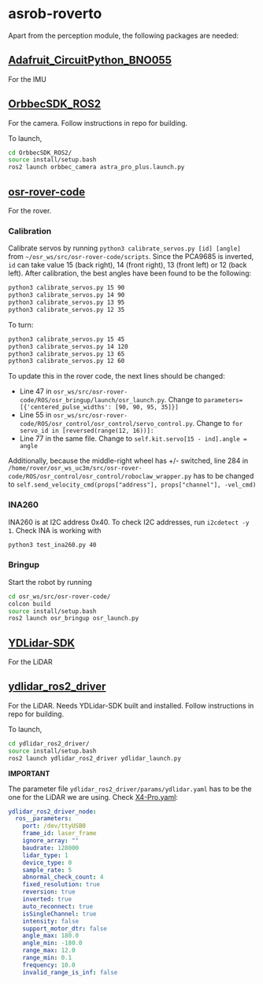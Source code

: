 # asrob-roverto

Apart from the perception module, the following packages are needed:

## [Adafruit_CircuitPython_BNO055](https://github.com/adafruit/Adafruit_CircuitPython_BNO055.git)
For the IMU

## [OrbbecSDK_ROS2](https://github.com/orbbec/OrbbecSDK_ROS2.git)
For the camera. Follow instructions in repo for building.

To launch, 
```bash
cd OrbbecSDK_ROS2/
source install/setup.bash
ros2 launch orbbec_camera astra_pro_plus.launch.py
```

## [osr-rover-code](https://github.com/nasa-jpl/osr-rover-code/tree/master)
For the rover.

### Calibration
Calibrate servos by running `python3 calibrate_servos.py [id] [angle]` from `~/osr_ws/src/osr-rover-code/scripts`. Since the PCA9685 is inverted, `id` can take value 15 (back right), 14 (front right), 13 (front left) or 12 (back left). After calibration, the best angles have been found to be the following:
```bash
python3 calibrate_servos.py 15 90
python3 calibrate_servos.py 14 90
python3 calibrate_servos.py 13 95
python3 calibrate_servos.py 12 35
```
To turn:
```bash
python3 calibrate_servos.py 15 45
python3 calibrate_servos.py 14 120
python3 calibrate_servos.py 13 65
python3 calibrate_servos.py 12 60
```

To update this in the rover code, the next lines should be changed:
- Line 47 in `osr_ws/src/osr-rover-code/ROS/osr_bringup/launch/osr_launch.py`. Change to `parameters=[{'centered_pulse_widths': [90, 90, 95, 35]}]`
- Line 55 in `osr_ws/src/osr-rover-code/ROS/osr_control/osr_control/servo_control.py`. Change to `for servo_id in [reversed(range(12, 16))]:`
- Line 77 in the same file. Change to `self.kit.servo[15 - ind].angle = angle`

Additionally, because the middle-right wheel has +/- switched, line 284 in `/home/rover/osr_ws_uc3m/src/osr-rover-code/ROS/osr_control/osr_control/roboclaw_wrapper.py` has to be changed to `self.send_velocity_cmd(props["address"], props["channel"], -vel_cmd)`

### INA260
INA260 is at I2C address 0x40. To check I2C addresses, run `i2cdetect -y 1`. Check INA is working with 
```bash
python3 test_ina260.py 40
```

### Bringup
Start the robot by running
```bash
cd osr_ws/src/osr-rover-code/
colcon build
source install/setup.bash
ros2 launch osr_bringup osr_launch.py
```

## [YDLidar-SDK](https://github.com/YDLIDAR/YDLidar-SDK.git)
For the LiDAR

## [ydlidar_ros2_driver](https://github.com/YDLIDAR/ydlidar_ros2_driver)
For the LiDAR. Needs YDLidar-SDK built and installed. Follow instructions in repo for building.

To launch,
```bash
cd ydlidar_ros2_driver/
source install/setup.bash
ros2 launch ydlidar_ros2_driver ydlidar_launch.py 
```

**IMPORTANT**

The parameter file `ydlidar_ros2_driver/params/ydlidar.yaml` has to be the one for the LiDAR we are using. Check [X4-Pro.yaml](https://github.com/YDLIDAR/ydlidar_ros2_driver/blob/master/params/X4-Pro.yaml):
```yaml
ydlidar_ros2_driver_node:
  ros__parameters:
    port: /dev/ttyUSB0
    frame_id: laser_frame
    ignore_array: ""
    baudrate: 128000
    lidar_type: 1
    device_type: 0
    sample_rate: 5
    abnormal_check_count: 4
    fixed_resolution: true
    reversion: true
    inverted: true
    auto_reconnect: true
    isSingleChannel: true
    intensity: false
    support_motor_dtr: false
    angle_max: 180.0
    angle_min: -180.0
    range_max: 12.0
    range_min: 0.1
    frequency: 10.0
    invalid_range_is_inf: false
```
